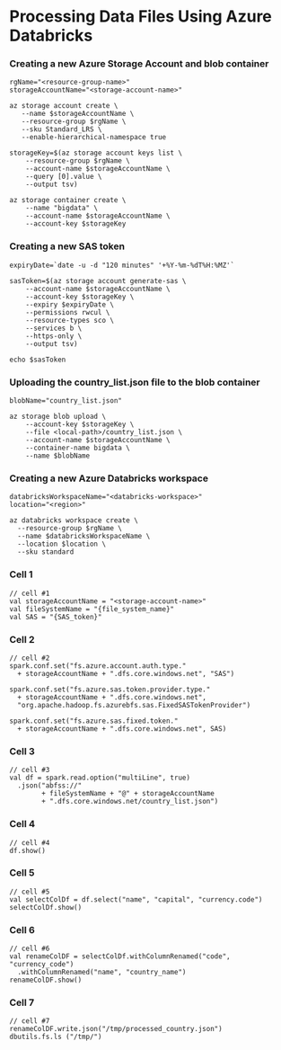 # Processing Data Files Using Azure Databricks


### Creating a new Azure Storage Account and blob container
```
rgName="<resource-group-name>"
storageAccountName="<storage-account-name>"

az storage account create \
   --name $storageAccountName \
   --resource-group $rgName \
   --sku Standard_LRS \
   --enable-hierarchical-namespace true

storageKey=$(az storage account keys list \
    --resource-group $rgName \
    --account-name $storageAccountName \
    --query [0].value \
    --output tsv)

az storage container create \
    --name "bigdata" \
    --account-name $storageAccountName \
    --account-key $storageKey

```

### Creating a new SAS token
```
expiryDate=`date -u -d "120 minutes" '+%Y-%m-%dT%H:%MZ'`

sasToken=$(az storage account generate-sas \
    --account-name $storageAccountName \
    --account-key $storageKey \
    --expiry $expiryDate \
    --permissions rwcul \
    --resource-types sco \
    --services b \
    --https-only \
    --output tsv)

echo $sasToken
```

### Uploading the country_list.json file to the blob container
```
blobName="country_list.json"

az storage blob upload \
    --account-key $storageKey \
    --file <local-path>/country_list.json \
    --account-name $storageAccountName \
    --container-name bigdata \
    --name $blobName
```

### Creating a new Azure Databricks workspace
```
databricksWorkspaceName="<databricks-workspace>"
location="<region>"

az databricks workspace create \
  --resource-group $rgName \
  --name $databricksWorkspaceName \
  --location $location \
  --sku standard
```

### Cell 1
```
// cell #1
val storageAccountName = "<storage-account-name>"
val fileSystemName = "{file_system_name}"
val SAS = "{SAS_token}"
```

### Cell 2
```
// cell #2
spark.conf.set("fs.azure.account.auth.type." 
  + storageAccountName + ".dfs.core.windows.net", "SAS")

spark.conf.set("fs.azure.sas.token.provider.type." 
  + storageAccountName + ".dfs.core.windows.net", 
  "org.apache.hadoop.fs.azurebfs.sas.FixedSASTokenProvider")

spark.conf.set("fs.azure.sas.fixed.token." 
  + storageAccountName + ".dfs.core.windows.net", SAS)
```

### Cell 3
```
// cell #3
val df = spark.read.option("multiLine", true)
  .json("abfss://" 
        + fileSystemName + "@" + storageAccountName 
        + ".dfs.core.windows.net/country_list.json")
```

### Cell 4
```
// cell #4
df.show()
```

### Cell 5
```
// cell #5
val selectColDf = df.select("name", "capital", "currency.code")
selectColDf.show()
```

### Cell 6
```
// cell #6
val renameColDF = selectColDf.withColumnRenamed("code", "currency_code")
  .withColumnRenamed("name", "country_name")
renameColDF.show()
```

### Cell 7
```
// cell #7
renameColDF.write.json("/tmp/processed_country.json")
dbutils.fs.ls ("/tmp/")
```